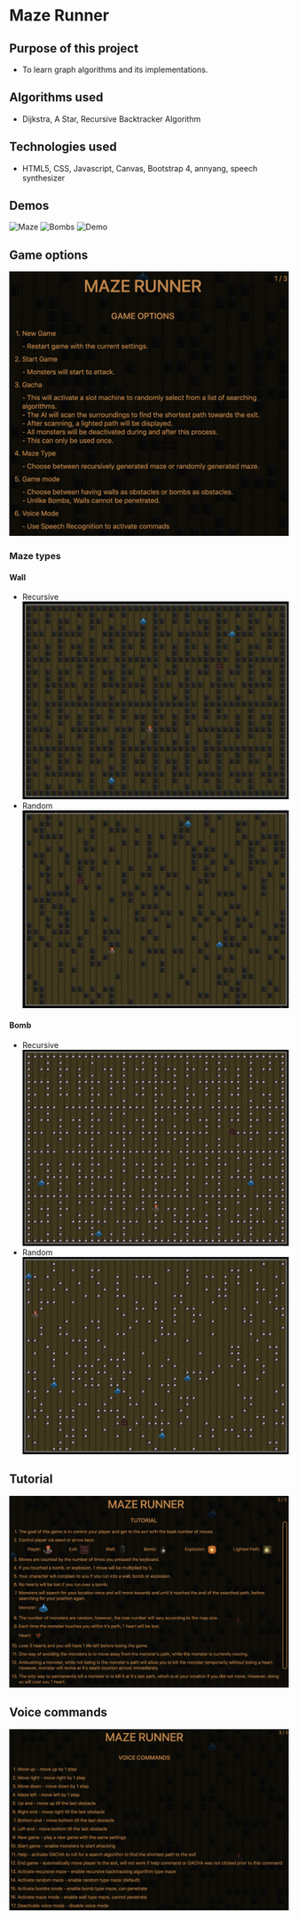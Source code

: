 # Maze Runner
## Purpose of this project
* To learn graph algorithms and its implementations.
## Algorithms used
* Dijkstra, A Star, Recursive Backtracker Algorithm
## Technologies used
* HTML5, CSS, Javascript, Canvas, Bootstrap 4, annyang, speech synthesizer
## Demos
![Maze](./public/images/mazeDemo.gif)
![Bombs](./public/images/bombsDemo.gif)
![Demo](./public/images/demo.gif)
## Game options
![Game Options](./public/images/options.png)
### Maze types
#### Wall
* Recursive
![Wall Recursive](./public/images/recursive.png)
* Random
![Wall Random](./public/images/random.png)
#### Bomb
* Recursive
![Bomb Recursive](./public/images/bombRecursive.png)
* Random
![Bomb Random](./public/images/bombRandom.png)
## Tutorial
![Tutorial](./public/images/tutorial.png)
## Voice commands
![Voice Commands](./public/images/commands.png)
